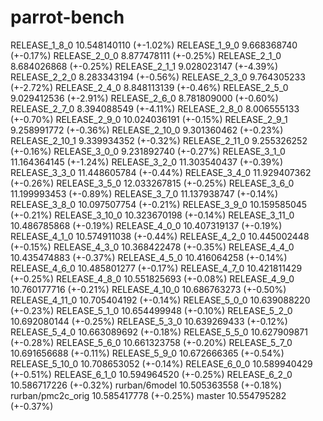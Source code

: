 parrot-bench
============

RELEASE_1_8_0	10.548140110	(+-1.02%)
RELEASE_1_9_0	 9.668368740	(+-0.17%)
RELEASE_2_0_0	 8.877478111	(+-0.25%)
RELEASE_2_1_0	 8.684026868	(+-0.25%)
RELEASE_2_1_1	 9.028023147	(+-4.39%)
RELEASE_2_2_0	 8.283343194	(+-0.56%)
RELEASE_2_3_0	 9.764305233	(+-2.72%)
RELEASE_2_4_0	 8.848113139	(+-0.46%)
RELEASE_2_5_0	 9.029412536	(+-2.91%)
RELEASE_2_6_0	 8.781809000	(+-0.60%)
RELEASE_2_7_0	 8.394088549	(+-4.11%)
RELEASE_2_8_0	 8.006555133	(+-0.70%)
RELEASE_2_9_0	10.024036191	(+-0.15%)
RELEASE_2_9_1	 9.258991772	(+-0.36%)
RELEASE_2_10_0	 9.301360462	(+-0.23%)
RELEASE_2_10_1	 9.339934352	(+-0.32%)
RELEASE_2_11_0	 9.255326252	(+-0.16%)
RELEASE_3_0_0	 9.231892740	(+-0.27%)
RELEASE_3_1_0	11.164364145	(+-1.24%)
RELEASE_3_2_0	11.303540437	(+-0.39%)
RELEASE_3_3_0	11.448605784	(+-0.44%)
RELEASE_3_4_0	11.929407362	(+-0.26%)
RELEASE_3_5_0	12.033267815	(+-0.25%)
RELEASE_3_6_0	11.199993453	(+-0.89%)
RELEASE_3_7_0	11.137938747	(+-0.14%)
RELEASE_3_8_0	10.097507754	(+-0.21%)
RELEASE_3_9_0	10.159585045	(+-0.21%)
RELEASE_3_10_0	10.323670198	(+-0.14%)
RELEASE_3_11_0	10.486785868	(+-0.19%)
RELEASE_4_0_0	10.407319137	(+-0.19%)
RELEASE_4_1_0	10.574911038	(+-0.44%)
RELEASE_4_2_0	10.445002448	(+-0.15%)
RELEASE_4_3_0	10.368422478	(+-0.35%)
RELEASE_4_4_0	10.435474883	(+-0.37%)
RELEASE_4_5_0	10.416064258	(+-0.14%)
RELEASE_4_6_0	10.485801277	(+-0.17%)
RELEASE_4_7_0	10.421811429	(+-0.25%)
RELEASE_4_8_0	10.551825693	(+-0.08%)
RELEASE_4_9_0	10.760177716	(+-0.21%)
RELEASE_4_10_0	10.686763273	(+-0.50%)
RELEASE_4_11_0	10.705404192	(+-0.14%)
RELEASE_5_0_0	10.639088220	(+-0.23%)
RELEASE_5_1_0	10.654499948	(+-0.10%)
RELEASE_5_2_0	10.692080144	(+-0.25%)
RELEASE_5_3_0	10.639269433	(+-0.12%)
RELEASE_5_4_0	10.663089692	(+-0.18%)
RELEASE_5_5_0	10.627909871	(+-0.28%)
RELEASE_5_6_0	10.661323758	(+-0.20%)
RELEASE_5_7_0	10.691656688	(+-0.11%)
RELEASE_5_9_0	10.672666365	(+-0.54%)
RELEASE_5_10_0	10.708653052	(+-0.14%)
RELEASE_6_0_0	10.589940429	(+-0.51%)
RELEASE_6_1_0	10.594964520	(+-0.25%)
RELEASE_6_2_0	10.586717226	(+-0.32%)
rurban/6model	10.505363558	(+-0.18%)
rurban/pmc2c_orig  10.585417778	(+-0.25%)
master			10.554795282	(+-0.37%)

